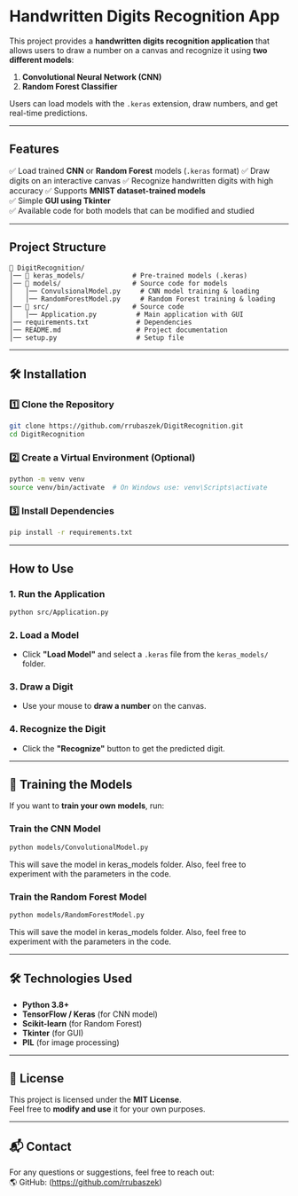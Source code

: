 # Handwritten Digits Recognition App

This project provides a **handwritten digits recognition application** that allows users to draw a number on a canvas and recognize it using **two different models**:
1. **Convolutional Neural Network (CNN)**
2. **Random Forest Classifier**

Users can load models with the `.keras` extension, draw numbers, and get real-time predictions.

---

## Features

✅ Load trained **CNN** or **Random Forest** models (`.keras` format)
✅ Draw digits on an interactive canvas 
✅ Recognize handwritten digits with high accuracy
✅ Supports **MNIST dataset-trained models**  
✅ Simple **GUI using Tkinter**  
✅ Available code for both models that can be modified and studied 

---

## Project Structure

```
📁 DigitRecognition/
│── 📁 keras_models/            # Pre-trained models (.keras)
│── 📁 models/                  # Source code for models 
│   │── ConvulsionalModel.py     # CNN model training & loading
│   │── RandomForestModel.py     # Random Forest training & loading
│── 📁 src/                     # Source code
│   │── Application.py          # Main application with GUI
│── requirements.txt            # Dependencies
│── README.md                   # Project documentation
│── setup.py                    # Setup file
```

---

## 🛠️ Installation

### 1️⃣ **Clone the Repository**
```bash
git clone https://github.com/rrubaszek/DigitRecognition.git
cd DigitRecognition
```

### 2️⃣ **Create a Virtual Environment (Optional)**
```bash
python -m venv venv
source venv/bin/activate  # On Windows use: venv\Scripts\activate
```

### 3️⃣ **Install Dependencies**
```bash
pip install -r requirements.txt
```

---

## How to Use

### **1. Run the Application**
```bash
python src/Application.py
```

### **2. Load a Model**
- Click **"Load Model"** and select a `.keras` file from the `keras_models/` folder.

### **3. Draw a Digit**
- Use your mouse to **draw a number** on the canvas.

### **4. Recognize the Digit**
- Click the **"Recognize"** button to get the predicted digit.

---

## 🧠 Training the Models

If you want to **train your own models**, run:

### **Train the CNN Model**
```bash
python models/ConvolutionalModel.py
```
This will save the model in keras_models folder. Also, feel free to experiment with the parameters in the code.


### **Train the Random Forest Model**
```bash
python models/RandomForestModel.py
```
This will save the model in keras_models folder. Also, feel free to experiment with the parameters in the code.

---

## 🛠️ Technologies Used

- **Python 3.8+**
- **TensorFlow / Keras** (for CNN model)
- **Scikit-learn** (for Random Forest)
- **Tkinter** (for GUI)
- **PIL** (for image processing)

---

## 📜 License

This project is licensed under the **MIT License**.  
Feel free to **modify and use** it for your own purposes.

---

## 📬 Contact

For any questions or suggestions, feel free to reach out:  
🌎 GitHub: (https://github.com/rrubaszek)  